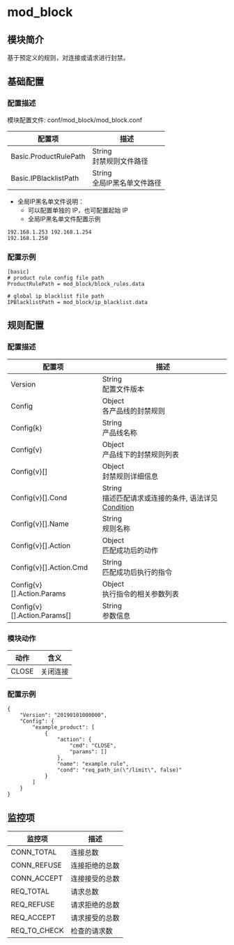 # mod_block

## 模块简介 

基于预定义的规则，对连接或请求进行封禁。

## 基础配置
### 配置描述
模块配置文件: conf/mod_block/mod_block.conf

| 配置项  | 描述                                                           |
| ------- | -------------------------------------------------------------- |
| Basic.ProductRulePath | String<br>封禁规则文件路径 |
| Basic.IPBlacklistPath | String<br>全局IP黑名单文件路径 |

* 全局IP黑名单文件说明：
  * 可以配置单独的 IP，也可配置起始 IP
  * 全局IP黑名单文件配置示例

```
192.168.1.253 192.168.1.254
192.168.1.250
```

### 配置示例
```
[basic]
# product rule config file path
ProductRulePath = mod_block/block_rules.data
  
# global ip blacklist file path
IPBlacklistPath = mod_block/ip_blacklist.data
```

## 规则配置
### 配置描述
| 配置项  | 描述                                                           |
| ------- | -------------------------------------------------------------- |
| Version | String<br>配置文件版本 |
| Config | Object<br>各产品线的封禁规则 |
| Config{k} | String<br>产品线名称 |
| Config{v} | Object<br>产品线下的封禁规则列表 |
| Config{v}[] | Object<br>封禁规则详细信息 |
| Config{v}[].Cond | String<br>描述匹配请求或连接的条件, 语法详见[Condition](../../condition/condition_grammar.md) |
| Config{v}[].Name | String<br>规则名称 |
| Config{v}[].Action | Object<br>匹配成功后的动作|
| Config{v}[].Action.Cmd | String<br>匹配成功后执行的指令 |
| Config{v}[].Action.Params | Object<br>执行指令的相关参数列表 |
| Config{v}[].Action.Params[] | String<br>参数信息 |

### 模块动作
| 动作  | 含义     |
| ----- | -------- |
| CLOSE | 关闭连接 |

### 配置示例
```
{
    "Version": "20190101000000",
    "Config": {
        "example_product": [
            {
                "action": {
                    "cmd": "CLOSE",
                    "params": []
                },
                "name": "example rule",
                "cond": "req_path_in(\"/limit\", false)"            
            }
        ]
    }
}
```


## 监控项

| 监控项        | 描述                         |
| ------------- | ---------------------------- |
| CONN_TOTAL    | 连接总数                     |
| CONN_REFUSE   | 连接拒绝的总数               |
| CONN_ACCEPT   | 连接接受的总数               |
| REQ_TOTAL     | 请求总数                     |
| REQ_REFUSE    | 请求拒绝的总数               |
| REQ_ACCEPT    | 请求接受的总数               |
| REQ_TO_CHECK  | 检查的请求数                 |

